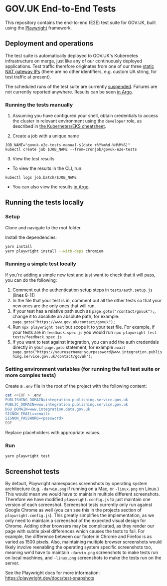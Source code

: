 # GOV.UK End-to-End Tests

This repository contains the end-to-end (E2E) test suite for GOV.UK, built using the [Playwright](https://playwright.dev/) framework.

## Deployment and operations

The test suite is automatically deployed to GOV.UK's Kubernetes infrastructure on merge, just like any of our continuously deployed applications. Test traffic therefore originates from one of our three [static NAT gateway IPs](https://eu-west-1.console.aws.amazon.com/vpcconsole/home?region=eu-west-1#NatGateways:sort=tag:Name) (there are no other identifiers, e.g. custom UA string, for test traffic at present).

The scheduled runs of the test suite are currently [suspended](https://github.com/alphagov/govuk-helm-charts/blob/b9b111c03d1d3cd76a38ed13c098444167c4f5fe/charts/app-config/values-production.yaml#L1718-L1721).
Failures are not currently reported anywhere. Results can be seen [in Argo](https://argo.eks.production.govuk.digital/applications/cluster-services/govuk-e2e-tests?view=tree&orphaned=false&resource=).

### Running the tests manually

1. Assuming you have configured your shell, obtain credentials to access the cluster in relevant environment using the `developer` role, as described in [the Kubernetes/EKS cheatsheet](https://docs.publishing.service.gov.uk/kubernetes/cheatsheet.html#prerequisites).

2. Create a job with a unique name

```
JOB_NAME="govuk-e2e-tests-manual-$(date +%Y%m%d-%H%M%S)"
kubectl create job $JOB_NAME --from=cronjob/govuk-e2e-tests
```

3. View the test results

- To view the results in the CLI, run:

```
kubectl logs job.batch/$JOB_NAME
```

- You can also view the results [in Argo](https://argo.eks.production.govuk.digital/applications/cluster-services/govuk-e2e-tests?view=tree&orphaned=false&resource=).

## Running the tests locally

### Setup

Clone and navigate to the root folder.

Install the dependencies:

```bash
yarn install
yarn playwright install --with-deps chromium
```

### Running a simple test locally

If you're adding a simple new test and just want to check that it will pass, you can do the following:

1. Comment out the authentication setup steps in `tests/auth.setup.js` (lines 8-11)
2. In the file that your test is in, comment out all the other tests so that your new ones are the only ones that will run.
3. If your test has a relative path such as `page.goto("/contact/govuk");`, change it to absolute an absolute path, for example: `page.goto("https://www.gov.uk/contact/govuk");`
4. Run `npx playwright test` but scope it to your test file. For example, if your tests are in `feedback.spec.js` you would run `npx playwright test tests/feedback.spec.js`
5. If you want to test against integration, you can add the auth credentials directly in your `page.goto` statement, for example `await page.goto("https://yourusername:yourpassword@www.integration.publishing.service.gov.uk/contact/govuk");`

### Setting environment variables (for running the full test suite or more complex tests)

Create a `.env` file in the root of the project with the following content:

```bash
cat <<EOF > .env
PUBLISHING_DOMAIN=integration.publishing.service.gov.uk
PUBLIC_DOMAIN=www.integration.publishing.service.gov.uk
DGU_DOMAIN=www.integration.data.gov.uk
SIGNON_EMAIL=<email>
SIGNON_PASSWORD=<password>
EOF
```

Replace placeholders with appropriate values.

### Run

```bash
yarn playwright test
```

## Screenshot tests

By default, Playwright namespaces screenshots by operating system architecture (e.g. `-darwin.png` if running on a Mac, or `-linux.png` on Linux.) This would mean we would have to maintain multiple different screenshots. Therefore we have modified `playwright.config.js` to just maintain one version of each screenshot. Screenshot tests currently only run against Google Chrome as well (you can see this in the projects section of `playwright.config.js`). This greatly simplifies the implementation, as we only need to maintain a screenshot of the expected visual design for Chrome. Adding other browsers may be complicated, as they render our page with subtle pixel differences which causes the tests to fail. For example, the difference between our footer in Chrome and Firefox is as varied as 1500 pixels. Also, maintaining multiple browser screenshots would likely involve reenabling the operating system specific screenshots too, meaning we'd have to maintain `-darwin.png` screenshots to make tests run on local machines, and `-linux.png` screenshots to make the tests run on the server.

See the Playwright docs for more information: https://playwright.dev/docs/test-snapshots
